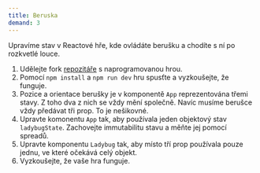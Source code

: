 ```yaml
---
title: Beruska
demand: 3
---
```


Upravíme stav v Reactové hře, kde ovládáte berušku a chodíte s ní po rozkvetlé louce.

1. Udělejte fork [repozitáře](https://github.com/Czechitas-podklady-WEB/ladybug-zadani) s naprogramovanou hrou.
1. Pomocí `npm install` a `npm run dev` hru spusťte a vyzkoušejte, že funguje.
1. Pozice a orientace berušky je v komponentě `App` reprezentována třemi stavy. Z toho dva z nich se vždy mění společně. Navíc musíme berušce vždy předávat tři prop. To je nešikovné.
1. Upravte komonentu `App` tak, aby používala jeden objektový stav `ladybugState`. Zachovejte immutabilitu stavu a měňte jej pomocí spreadů.
1. Upravte komponentu `Ladybug` tak, aby místo tří prop používala pouze jednu, ve které očekává celý objekt.
1. Vyzkoušejte, že vaše hra funguje.
